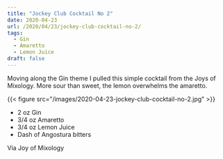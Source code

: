 ```yaml
---
title: "Jockey Club Cocktail No 2"
date: 2020-04-23
url: /2020/04/23/jockey-club-cocktail-no-2/
tags:
  - Gin
  - Amaretto
  - Lemon Juice
draft: false
---
```


Moving along the Gin theme I pulled this simple cocktail from the Joys of Mixology. More sour than sweet, the lemon overwhelms the amaretto.


{{< figure src="/images/2020-04-23-jockey-club-cocktail-no-2.jpg" >}}

* 2 oz Gin
* 3/4 oz Amaretto
* 3/4 oz Lemon Juice
* Dash of Angostura bitters

Via Joy of Mixology
